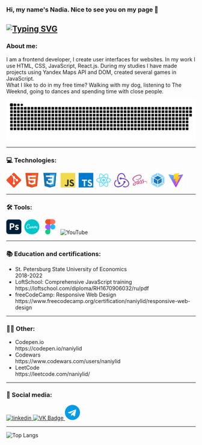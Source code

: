 ### Hi, my name's Nadia. Nice to see you on my page 🥰
[![Typing SVG](https://readme-typing-svg.demolab.com?font=Fira+Code&pause=1000&width=435&lines=Frontend+developer)](https://git.io/typing-svg)
---

### About me:
I am a frontend developer, I create user interfaces for websites. In my work I use HTML, CSS, JavaScript, React.js.
During my studies I have made projects using Yandex Maps API and DOM, created several games in JavaScript.   
What I like to do in my free time? Walking with my dog, listening to The Weeknd, going to dances and spending time with close people.
<p align="center">
 <img width="600" src="icons/github-snake.svg" alt="snake"/>
</p>

---
### 💻 Technologies:
<div>
  <img src="https://github.com/devicons/devicon/blob/master/icons/git/git-original.svg" title="git" alt="git" width="40" height="40"/>&nbsp
  <img src="https://github.com/devicons/devicon/blob/master/icons/html5/html5-original.svg" title="html5" alt="html5" width="40" height="40"/>&nbsp
  <img src="https://github.com/devicons/devicon/blob/master/icons/css3/css3-original.svg" title="css" alt="css" width="40" height="40"/>&nbsp
  <img src="https://github.com/devicons/devicon/blob/master/icons/javascript/javascript-original.svg" title="javascript" alt="javascript" width="40" height="40"/>&nbsp
  <img src="https://github.com/devicons/devicon/blob/master/icons/typescript/typescript-original.svg" title="typescript" alt="typescript" width="40" height="40"/>&nbsp;
  <img src="https://github.com/devicons/devicon/blob/master/icons/react/react-original.svg" title="reactjs" alt="reactjs" width="40" height="40"/>&nbsp
   <img src="https://github.com/devicons/devicon/blob/master/icons/redux/redux-original.svg" title="redux" alt="redux" width="40" height="40"/>&nbsp
  <img src="https://github.com/devicons/devicon/blob/master/icons/sass/sass-original.svg" title="sass/scss" alt="sass/scss" width="40" height="40"/>&nbsp;
  <img src="https://github.com/devicons/devicon/blob/master/icons/webpack/webpack-original.svg" title="webpack" alt="webpack" width="40" height="40"/>&nbsp;
  <img src="https://github.com/devicons/devicon/blob/master/icons/vitejs/vitejs-original.svg" title="vite" alt="vite" width="40" height="40"/>&nbsp;
 
</div>

---
### 🛠 Tools:

<div>
  <img src="https://github.com/devicons/devicon/blob/master/icons/photoshop/photoshop-plain.svg" title="photoshop" alt="photoshop" width="40" height="40"/>&nbsp;
  <img src="https://github.com/devicons/devicon/blob/master/icons/canva/canva-original.svg" title="canva" alt="canva" width="40" height="40"/>&nbsp;
  <img src="https://github.com/devicons/devicon/blob/master/icons/figma/figma-original.svg" title="figma" alt="figma" width="40" height="40"/>&nbsp;
  <img src="https://upload.wikimedia.org/wikipedia/commons/9/9e/YouTube_Logo_%282013-2017%29.svg" title="YouTube" alt="YouTube" width="40" height="40"/>&nbsp;
</div>

---
### 📚 Education and certifications:
<ul>
 <li>St. Petersburg State University of Economics <br>
 2018-2022</li>
 <li>LoftSchool: Comprehensive JavaScript training <br>
 https://loftschool.com/diploma/RH1670906032/ru/pdf</li>
 <li>freeCodeCamp: Responsive Web Design<br>
 https://www.freecodecamp.org/certification/naniylid/responsive-web-design</li>
</ul>

---
### 👩‍💻 Other:

<ul>
  <li>Codepen.io<br>
https://codepen.io/naniylid</li>
  <li>Codewars<br>
 https://www.codewars.com/users/naniylid</li>
   <li>LeetCode<br>
 https://leetcode.com/naniylid/</li>
</ul>

---
### 🤝 Social media:

  <div id="badges">
    <a href="https://www.linkedin.com/in/naniylid" target="_blank">
      <img src="https://cdn-icons-png.flaticon.com/512/2504/2504799.png" width="40" height="40" alt="linkedin" />
    </a>
    <a href="https://vk.com/dobroipositive" target="_blank">
      <img src="https://cdn-icons-png.flaticon.com/512/145/145813.png" width="40" height="40" alt="VK Badge"/>
    </a>
     <a href="https://t.me/naniylid" target="_blank">
      <img src="icons/free-icon-telegram-2111646.png" width="40" height="40" alt="TG Badge"/>
    </a>
  </div>
  
---

![Top Langs](https://github-readme-stats.vercel.app/api/top-langs/?username=naniylid&layout=compact) 

